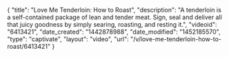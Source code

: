 {
    "title": "Love Me Tenderloin: How to Roast",
    "description": "A tenderloin is a self-contained package of lean and tender meat. Sign, seal and deliver all that juicy goodness by simply searing, roasting, and resting it.",
    "videoid": "6413421",
    "date_created": "1442878988",
    "date_modified": "1452185570",
    "type": "captivate",
    "layout": "video",
    "url": "\/v\/love-me-tenderloin-how-to-roast\/6413421"
}